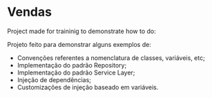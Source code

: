 # Vendas

Project made for traininig to demonstrate how to do:

Projeto feito para demonstrar alguns exemplos de:

- Convenções referentes a nomenclatura de classes, variáveis, etc;
- Implementação do padrão Repository;
- Implementação do padrão Service Layer;
- Injeção de dependências;
- Customizações de injeção baseado em variáveis.
